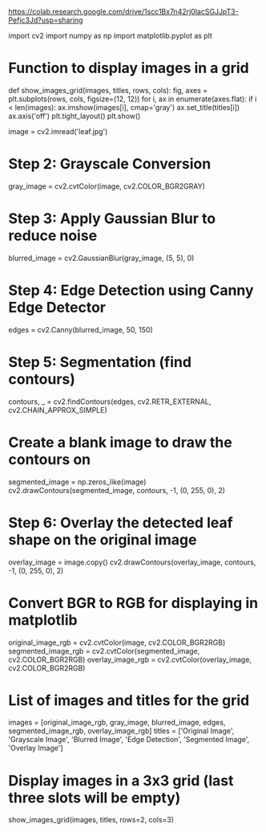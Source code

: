https://colab.research.google.com/drive/1scc1Bx7n42rj0lacSGJJpT3-Pefjc3Jd?usp=sharing

import cv2
import numpy as np
import matplotlib.pyplot as plt

# Function to display images in a grid
def show_images_grid(images, titles, rows, cols):
    fig, axes = plt.subplots(rows, cols, figsize=(12, 12))
    for i, ax in enumerate(axes.flat):
        if i < len(images):
            ax.imshow(images[i], cmap='gray')
            ax.set_title(titles[i])
            ax.axis('off')
    plt.tight_layout()
    plt.show()

image = cv2.imread('leaf.jpg')

# Step 2: Grayscale Conversion
gray_image = cv2.cvtColor(image, cv2.COLOR_BGR2GRAY)

# Step 3: Apply Gaussian Blur to reduce noise
blurred_image = cv2.GaussianBlur(gray_image, (5, 5), 0)

# Step 4: Edge Detection using Canny Edge Detector
edges = cv2.Canny(blurred_image, 50, 150)

# Step 5: Segmentation (find contours)
contours, _ = cv2.findContours(edges, cv2.RETR_EXTERNAL, cv2.CHAIN_APPROX_SIMPLE)

# Create a blank image to draw the contours on
segmented_image = np.zeros_like(image)
cv2.drawContours(segmented_image, contours, -1, (0, 255, 0), 2)

# Step 6: Overlay the detected leaf shape on the original image
overlay_image = image.copy()
cv2.drawContours(overlay_image, contours, -1, (0, 255, 0), 2)

# Convert BGR to RGB for displaying in matplotlib
original_image_rgb = cv2.cvtColor(image, cv2.COLOR_BGR2RGB)
segmented_image_rgb = cv2.cvtColor(segmented_image, cv2.COLOR_BGR2RGB)
overlay_image_rgb = cv2.cvtColor(overlay_image, cv2.COLOR_BGR2RGB)

# List of images and titles for the grid
images = [original_image_rgb, gray_image, blurred_image, edges, segmented_image_rgb, overlay_image_rgb]
titles = ['Original Image', 'Grayscale Image', 'Blurred Image', 'Edge Detection', 'Segmented Image', 'Overlay Image']

# Display images in a 3x3 grid (last three slots will be empty)
show_images_grid(images, titles, rows=2, cols=3)
